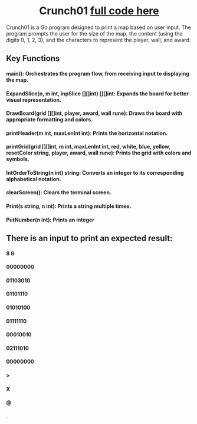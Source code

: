 <h1 align="center">Crunch01 <a href="https://platform.alem.school/git/kzhalmag/crunch01/src/branch/main/main.go" target="_blank"> full code here</a></h1>

Crunch01 is a Go program designed to print a map based on user input. The program prompts the user for the size of the map, the content (using the digits 0, 1, 2, 3), and the characters to represent the player, wall, and award. 

## Key Functions
#### main(): Orchestrates the program flow, from receiving input to displaying the map.
#### ExpandSlice(n, m int, inpSlice [][]int) [][]int: Expands the board for better visual representation.
#### DrawBoard(grid [][]int, player, award, wall rune): Draws the board with appropriate formatting and colors.
#### printHeader(m int, maxLenInt int): Prints the horizontal notation.
#### printGrid(grid [][]int, m int, maxLenInt int, red, white, blue, yellow, resetColor string, player, award, wall rune): Prints the grid with colors and symbols.
#### IntOrderToString(n int) string: Converts an integer to its corresponding alphabetical notation.
#### clearScreen(): Clears the terminal screen.
#### Print(s string, n int): Prints a string multiple times.
#### PutNumber(n int): Prints an integer

## There is an input to print an expected result:
#### 8 8
#### 00000000
#### 01103010
#### 01101110
#### 01010100
#### 01111110
#### 00010010
#### 02111010
#### 00000000
#### >
#### X
#### @

.


